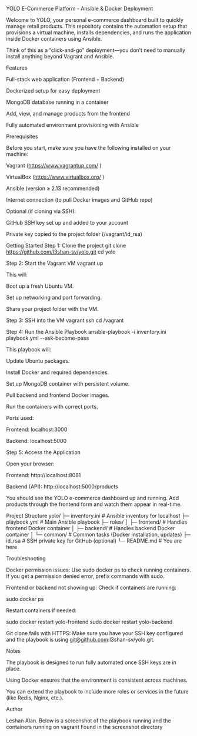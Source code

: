 YOLO E-Commerce Platform - Ansible & Docker Deployment

Welcome to YOLO, your personal e-commerce dashboard built to quickly manage retail products. This repository contains the automation setup that provisions a virtual machine, installs dependencies, and runs the application inside Docker containers using Ansible.

Think of this as a “click-and-go” deployment—you don’t need to manually install anything beyond Vagrant and Ansible.

Features

Full-stack web application (Frontend + Backend)

 Dockerized setup for easy deployment

 MongoDB database running in a container

 Add, view, and manage products from the frontend

 Fully automated environment provisioning with Ansible

Prerequisites

Before you start, make sure you have the following installed on your machine:

Vagrant (https://www.vagrantup.com/
)

VirtualBox (https://www.virtualbox.org/
)

Ansible (version ≥ 2.13 recommended)

Internet connection (to pull Docker images and GitHub repo)

Optional (if cloning via SSH):

GitHub SSH key set up and added to your account

Private key copied to the project folder (/vagrant/id_rsa)

Getting Started
Step 1: Clone the project
git clone https://github.com/l3shan-sv/yolo.git
cd yolo

Step 2: Start the Vagrant VM
vagrant up


This will:

Boot up a fresh Ubuntu VM.

Set up networking and port forwarding.

Share your project folder with the VM.

Step 3: SSH into the VM
vagrant ssh
cd /vagrant

Step 4: Run the Ansible Playbook
ansible-playbook -i inventory.ini playbook.yml --ask-become-pass


This playbook will:

Update Ubuntu packages.

Install Docker and required dependencies.

Set up MongoDB container with persistent volume.

Pull backend and frontend Docker images.

Run the containers with correct ports.

Ports used:

Frontend: localhost:3000

Backend: localhost:5000

Step 5: Access the Application

Open your browser:

Frontend: http://localhost:8081

Backend (API): http://localhost:5000/products

You should see the YOLO e-commerce dashboard up and running. Add products through the frontend form and watch them appear in real-time.

Project Structure
yolo/
├─ inventory.ini         # Ansible inventory for localhost
├─ playbook.yml          # Main Ansible playbook
├─ roles/
│   ├─ frontend/         # Handles frontend Docker container
│   ├─ backend/          # Handles backend Docker container
│   └─ common/           # Common tasks (Docker installation, updates)
├─ id_rsa                # SSH private key for GitHub (optional)
└─ README.md             # You are here 

Troubleshooting

Docker permission issues:
Use sudo docker ps to check running containers. If you get a permission denied error, prefix commands with sudo.

Frontend or backend not showing up:
Check if containers are running:

sudo docker ps


Restart containers if needed:

sudo docker restart yolo-frontend
sudo docker restart yolo-backend


Git clone fails with HTTPS:
Make sure you have your SSH key configured and the playbook is using git@github.com:l3shan-sv/yolo.git.

Notes

The playbook is designed to run fully automated once SSH keys are in place.

Using Docker ensures that the environment is consistent across machines.

You can extend the playbook to include more roles or services in the future (like Redis, Nginx, etc.).

Author

Leshan Alan.
 Below is a screenshot of the playbook running and the containers running on vagrant Found in the screenshot directory
 